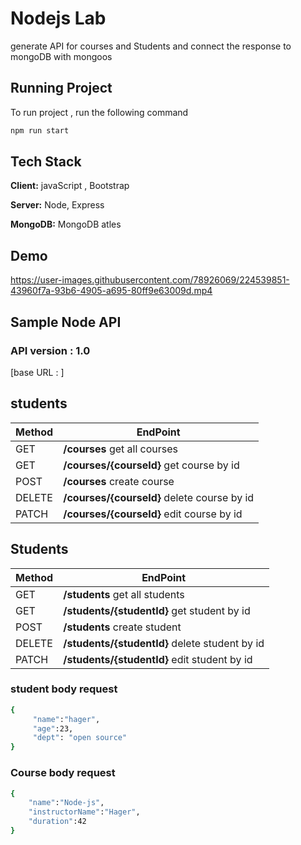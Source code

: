 
# Nodejs Lab 

generate API for courses and Students and connect the response to 
mongoDB with mongoos 

## Running Project

To run project , run the following command

```bash
npm run start
```


## Tech Stack

**Client:** javaScript , Bootstrap 

**Server:** Node, Express

**MongoDB:** MongoDB atles 


## Demo

https://user-images.githubusercontent.com/78926069/224539851-43960f7a-93b6-4905-a695-80ff9e63009d.mp4

## Sample Node API
### API version : 1.0 
[base URL : ] 
## students 
| Method             | EndPoint                                                                |
| ----------------- | ------------------------------------------------------------------ |
| GET| **/courses** get all courses  |
| GET |**/courses/{courseId}** get course by id  |
| POST  | **/courses** create course |
| DELETE | **/courses/{courseId}** delete course by id  |
| PATCH | **/courses/{courseId}** edit course by id  |

## Students 
| Method             | EndPoint                                                             |
| ----------------- | ------------------------------------------------------------------ |
| GET| **/students** get all students  |
| GET |**/students/{studentId}** get student by id  |
| POST  | **/students** create student |
| DELETE | **/students/{studentId}** delete student by id  |
| PATCH | **/students/{studentId}** edit student by id  |

### student body request
```bash 
{
     "name":"hager",
     "age":23,
     "dept": "open source"
}
```
### Course body request

```bash 
{
    "name":"Node-js",
    "instructorName":"Hager",
    "duration":42
}
```
